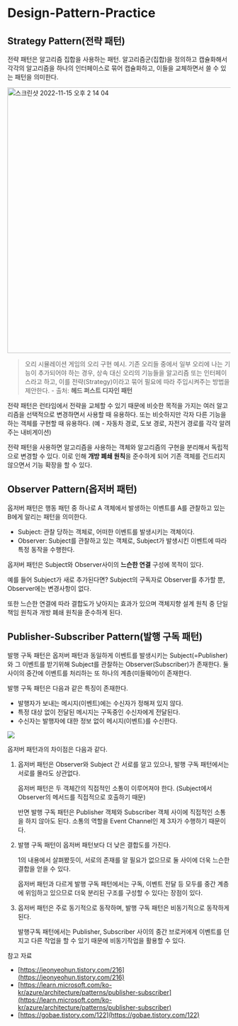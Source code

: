 # Design-Pattern-Practice

## Strategy Pattern(전략 패턴)

전략 패턴은 알고리즘 집합을 사용하는 패턴. 
알고리즘군(집합)을 정의하고 캡슐화해서 각각의 알고리즘을 하나의 인터페이스로 묶어 캡슐화하고, 이들을 교체하면서 쓸 수 있는 패턴을 의미한다.

<img width="600" alt="스크린샷 2022-11-15 오후 2 14 04" src="https://user-images.githubusercontent.com/63997044/201832035-eb192e78-92c4-42e8-a48a-e231a4855078.png">

> 오리 시뮬레이션 게임의 오리 구현 예시. 기존 오리들 중에서 일부 오리에 나는 기능이 추가되어야 하는 경우, 상속 대신 오리의 기능들을 알고리즘 또는 인터페이스라고 하고, 이를 전략(Strategy)이라고 묶어 필요에 따라 주입시켜주는 방법을 제안한다. - 출처: **헤드 퍼스트 디자인 패턴**

전략 패턴은 런타임에서 전략을 교체할 수 있기 때문에 비슷한 목적을 가지는 여러 알고리즘을 선택적으로 변경하면서 사용할 때 유용하다. 또는 비슷하지만 각자 다른 기능을 하는 객체를 구현할 때 유용하다.
(예 - 자동차 경로, 도보 경로, 자전거 경로를 각각 알려주는 내비게이션)

전략 패턴을 사용하면 알고리즘을 사용하는 객체와 알고리즘의 구현을 분리해서 독립적으로 변경할 수 있다. 이로 인해 **개방 폐쇄 원칙**을 준수하게 되어 기존 객체를 건드리지 않으면서 기능 확장을 할 수 있다.


## Observer Pattern(옵저버 패턴)

옵저버 패턴은 행동 패턴 중 하나로 A 객체에서 발생하는 이벤트를 A를 관찰하고 있는 B에게 알리는 패턴을 의미한다.

- Subject: 관찰 당하는 객체로, 어떠한 이벤트를 발생시키는 객체이다.
- Observer: Subject를 관찰하고 있는 객체로, Subject가 발생시킨 이벤트에 따라 특정 동작을 수행한다.

옵저버 패턴은 Subject와 Observer사이의 **느슨한 연결** 구성에 목적이 있다.

예를 들어 Subject가 새로 추가된다면? Subject의 구독자로 Observer를 추가할 뿐, Observer에는 변경사항이 없다.

또한 느슨한 연결에 따라 결합도가 낮아지는 효과가 있으며 객체지향 설계 원칙 중 단일 책임 원칙과 개방 폐쇄 원칙을 준수하게 된다.


## Publisher-Subscriber Pattern(발행 구독 패턴)

발행 구독 패턴은 옵저버 패턴과 동일하게 이벤트를 발생시키는 Subject(=Publisher)와 그 이벤트를 받기위해 Subject를 관찰하는 Observer(Subscriber)가 존재한다. 둘 사이의 중간에 이벤트를 처리하는 또 하나의 계층(미들웨어)이 존재한다.

발행 구독 패턴은 다음과 같은 특징이 존재한다. 
- 발행자가 보내는 메시지(이벤트)에는 수신자가 정해져 있지 않다.
- 특정 대상 없이 전달된 메시지는 구독중인 수신자에게 전달된다.
- 수신자는 발행자에 대한 정보 없이 메시지(이벤트)를 수신한다.

![](https://img1.daumcdn.net/thumb/R1280x0/?scode=mtistory2&fname=https%3A%2F%2Fblog.kakaocdn.net%2Fdn%2FkOPnx%2FbtrrcumMg0k%2FgOlZSIj6wY0XG7JCxMhRY0%2Fimg.png)

옵저버 패턴과의 차이점은 다음과 같다.

1. 옵저버 패턴은 Observer와 Subject 간 서로를 알고 있으나, 발행 구독 패턴에서는 서로를 몰라도 상관없다.

    옵저버 패턴은 두 객체간의 직접적인 소통이 이루어져야 한다.
(Subject에서 Observer의 메서드를 직접적으로 호출하기 때문)
 
    반면 발행 구독 패턴은 Publisher 객체와 Subscriber 객체 사이에 직접적인 소통을 하지 않아도 된다.
소통의 역할을 Event Channel인 제 3자가 수행하기 때문이다.
 
2. 발행 구독 패턴이 옵저버 패턴보다 더 낮은 결합도를 가진다.

    1의 내용에서 살펴봤듯이, 서로의 존재를 알 필요가 없으므로 둘 사이에 더욱 느슨한 결합을 얻을 수 있다.

    옵저버 패턴과 다르게 발행 구독 패턴에서는 구독, 이벤트 전달 등 모두를 중간 계층에 위임하고 있으므로 더욱 분리된 구조를 구성할 수 있다는 장점이 있다.
 
3. 옵저버 패턴은 주로 동기적으로 동작하며, 발행 구독 패턴은 비동기적으로 동작하게 된다.

    발행구독 패턴에서는 Publisher, Subscriber 사이의 중간 브로커에게 이벤트를 던지고 다른 작업을 할 수 있기 때문에 비동기작업을 활용할 수 있다.

참고 자료
- [https://jeonyeohun.tistory.com/216](https://jeonyeohun.tistory.com/216)
- [https://learn.microsoft.com/ko-kr/azure/architecture/patterns/publisher-subscriber](https://learn.microsoft.com/ko-kr/azure/architecture/patterns/publisher-subscriber)
- [https://gobae.tistory.com/122](https://gobae.tistory.com/122)
